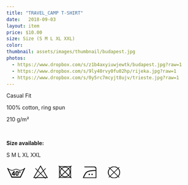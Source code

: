 ```yaml
---
title: "TRAVEL_CAMP T-SHIRT"
date:   2018-09-03
layout: item
price: $10.00
size: Size (S M L XL XXL)
color: 
thumbnail: assets/images/thumbnail/budapest.jpg
photos:
  - https://www.dropbox.com/s/z1b4axyiuwjewtk/budapest.jpg?raw=1
  - https://www.dropbox.com/s/9ly40rvy0fu02hp/rijeka.jpg?raw=1
  - https://www.dropbox.com/s/0y5rc7mcyjt8ujv/trieste.jpg?raw=1
---
```



Casual Fit

100% cotton, ring spun

210 g/m²

<br>

<b>Size available:</b>

S M L XL XXL

![wash icons](assets/images/icons.png)